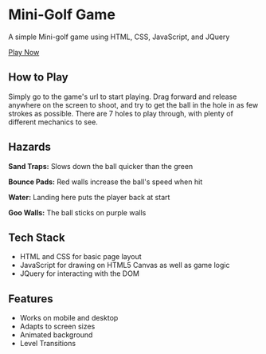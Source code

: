 # Mini-Golf Game
A simple Mini-golf game using HTML, CSS, JavaScript, and JQuery

[Play Now](https://jack-kraus.github.io/Mini-Golf-Game/)

## How to Play
Simply go to the game's url to start playing.
Drag forward and release anywhere on the screen to shoot, and try to get the ball in the hole in as few strokes as possible.
There are 7 holes to play through, with plenty of different mechanics to see.

## Hazards

**Sand Traps:** Slows down the ball quicker than the green

**Bounce Pads:** Red walls increase the ball's speed when hit

**Water:** Landing here puts the player back at start

**Goo Walls:** The ball sticks on purple walls

## Tech Stack
* HTML and CSS for basic page layout
* JavaScript for drawing on HTML5 Canvas as well as game logic
* JQuery for interacting with the DOM

## Features
* Works on mobile and desktop
* Adapts to screen sizes
* Animated background
* Level Transitions

